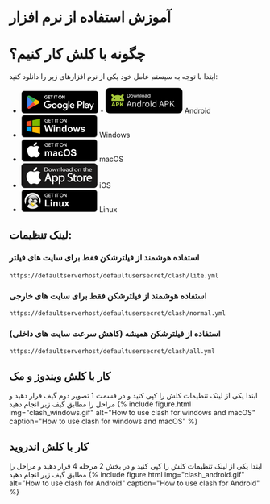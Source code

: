 
# آموزش استفاده از نرم افزار

# چگونه با کلش کار کنیم؟
ابتدا با توجه به سیستم عامل خود یکی از نرم افزارهای زیر را دانلود کنید:
- [![Android: Google Play](/images/google-play-badge.png)](https://play.google.com/store/apps/details?id=com.github.kr328.clash) - [![Android: APK](/images/android-apk-badge.png)](/defaultusersecret/gh/Kr328/ClashForAndroid/releases/download/v2.5.11/cfa-2.5.11-premium-universal-release.apk) Android
- [![Windows](/images/BadgeWindows.png)](/defaultusersecret/Fndroid/clash_for_windows_pkg/releases/download/0.20.4/Clash.for.Windows.Setup.0.20.4.exe) Windows
- [![macOS](/images/BadgeMacOS.png)](/defaultusersecret/Fndroid/clash_for_windows_pkg/releases/download/0.20.4/Clash.for.Windows-0.20.4.dmg) macOS
- [![iOS: Shadowlink](/images/badgeiOS.png)](https://apps.apple.com/us/app/shadowlink-shadowsocks-vpn/id1439686518) iOS
- [![Linux](/images/BadgeLinux.png)](/defaultusersecret/Fndroid/clash_for_windows_pkg/releases/download/0.20.5/Clash.for.Windows-0.20.5-x64-linux.tar.gz) Linux





## لینک تنظیمات:
### استفاده هوشمند از فیلترشکن فقط برای سایت های فیلتر

```
https://defaultserverhost/defaultusersecret/clash/lite.yml
```
### استفاده هوشمند از فیلترشکن فقط برای سایت های خارجی

```
https://defaultserverhost/defaultusersecret/clash/normal.yml
```
### استفاده از فیلترشکن همیشه (کاهش سرعت سایت های داخلی)

```
https://defaultserverhost/defaultusersecret/clash/all.yml
```

## کار با کلش ویندوز و مک
  

ابندا یکی از لینک تنظیمات کلش را کپی کنید و در قسمت 1 تصویر دوم گیف قرار دهید و مراحل را مطابق گیف زیر انجام دهید
{% include figure.html img="clash_windows.gif" alt="How to use clash for windows and macOS" caption="How to use clash for windows and macOS" %}


## کار با کلش اندروید
ابندا یکی از لینک تنظیمات کلش را کپی کنید و در بخش 2 مرحله 4 قرار دهید و مراحل را مطابق گیف زیر انجام دهید
{% include figure.html img="clash_android.gif" alt="How to use clash for Android" caption="How to use clash for Android" %}


<script>
  secret=document.location.pathname.split('/')[1];
  host=document.location.host;
  codes=document.getElementsByTagName('code');
  for (i=0; i<codes.length;i++){
    codes[i].innerHTML=codes[i].innerHTML.replaceAll('defaultusersecret',secret);
    codes[i].innerHTML=codes[i].innerHTML.replaceAll('defaultserverhost',host);
  }

  as=document.getElementsByTagName('a');
  for (i=0; i<as.length;i++){
    as[i].href=as[i].href.replaceAll('defaultusersecret',secret);
    as[i].href=as[i].href.replaceAll('defaultserverhost',host);
  }

</script>
